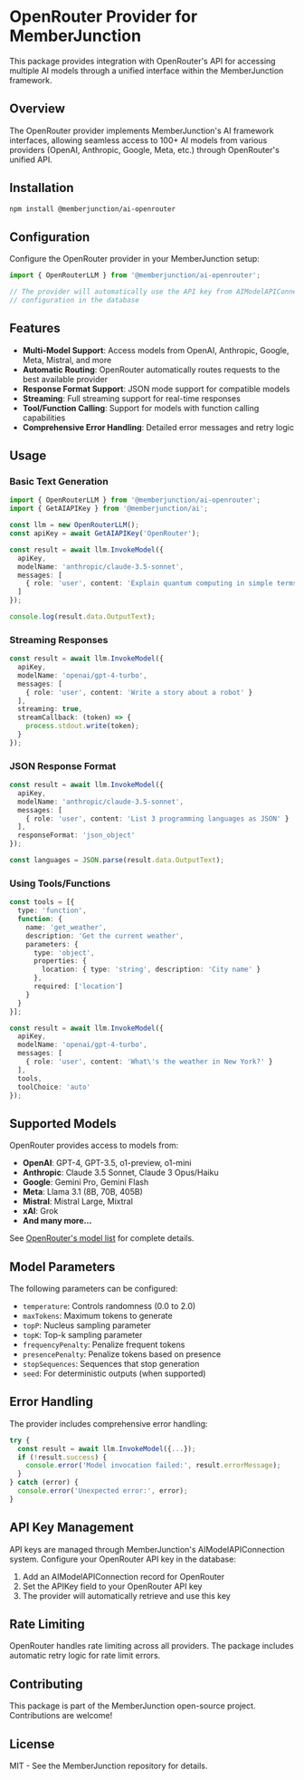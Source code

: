# OpenRouter Provider for MemberJunction

This package provides integration with OpenRouter's API for accessing multiple AI models through a unified interface within the MemberJunction framework.

## Overview

The OpenRouter provider implements MemberJunction's AI framework interfaces, allowing seamless access to 100+ AI models from various providers (OpenAI, Anthropic, Google, Meta, etc.) through OpenRouter's unified API.

## Installation

```bash
npm install @memberjunction/ai-openrouter
```

## Configuration

Configure the OpenRouter provider in your MemberJunction setup:

```typescript
import { OpenRouterLLM } from '@memberjunction/ai-openrouter';

// The provider will automatically use the API key from AIModelAPIConnection
// configuration in the database
```

## Features

- **Multi-Model Support**: Access models from OpenAI, Anthropic, Google, Meta, Mistral, and more
- **Automatic Routing**: OpenRouter automatically routes requests to the best available provider
- **Response Format Support**: JSON mode support for compatible models
- **Streaming**: Full streaming support for real-time responses
- **Tool/Function Calling**: Support for models with function calling capabilities
- **Comprehensive Error Handling**: Detailed error messages and retry logic

## Usage

### Basic Text Generation

```typescript
import { OpenRouterLLM } from '@memberjunction/ai-openrouter';
import { GetAIAPIKey } from '@memberjunction/ai';

const llm = new OpenRouterLLM();
const apiKey = await GetAIAPIKey('OpenRouter');

const result = await llm.InvokeModel({
  apiKey,
  modelName: 'anthropic/claude-3.5-sonnet',
  messages: [
    { role: 'user', content: 'Explain quantum computing in simple terms' }
  ]
});

console.log(result.data.OutputText);
```

### Streaming Responses

```typescript
const result = await llm.InvokeModel({
  apiKey,
  modelName: 'openai/gpt-4-turbo',
  messages: [
    { role: 'user', content: 'Write a story about a robot' }
  ],
  streaming: true,
  streamCallback: (token) => {
    process.stdout.write(token);
  }
});
```

### JSON Response Format

```typescript
const result = await llm.InvokeModel({
  apiKey,
  modelName: 'anthropic/claude-3.5-sonnet',
  messages: [
    { role: 'user', content: 'List 3 programming languages as JSON' }
  ],
  responseFormat: 'json_object'
});

const languages = JSON.parse(result.data.OutputText);
```

### Using Tools/Functions

```typescript
const tools = [{
  type: 'function',
  function: {
    name: 'get_weather',
    description: 'Get the current weather',
    parameters: {
      type: 'object',
      properties: {
        location: { type: 'string', description: 'City name' }
      },
      required: ['location']
    }
  }
}];

const result = await llm.InvokeModel({
  apiKey,
  modelName: 'openai/gpt-4-turbo',
  messages: [
    { role: 'user', content: 'What\'s the weather in New York?' }
  ],
  tools,
  toolChoice: 'auto'
});
```

## Supported Models

OpenRouter provides access to models from:

- **OpenAI**: GPT-4, GPT-3.5, o1-preview, o1-mini
- **Anthropic**: Claude 3.5 Sonnet, Claude 3 Opus/Haiku
- **Google**: Gemini Pro, Gemini Flash
- **Meta**: Llama 3.1 (8B, 70B, 405B)
- **Mistral**: Mistral Large, Mixtral
- **xAI**: Grok
- **And many more...**

See [OpenRouter's model list](https://openrouter.ai/models) for complete details.

## Model Parameters

The following parameters can be configured:

- `temperature`: Controls randomness (0.0 to 2.0)
- `maxTokens`: Maximum tokens to generate
- `topP`: Nucleus sampling parameter
- `topK`: Top-k sampling parameter
- `frequencyPenalty`: Penalize frequent tokens
- `presencePenalty`: Penalize tokens based on presence
- `stopSequences`: Sequences that stop generation
- `seed`: For deterministic outputs (when supported)

## Error Handling

The provider includes comprehensive error handling:

```typescript
try {
  const result = await llm.InvokeModel({...});
  if (!result.success) {
    console.error('Model invocation failed:', result.errorMessage);
  }
} catch (error) {
  console.error('Unexpected error:', error);
}
```

## API Key Management

API keys are managed through MemberJunction's AIModelAPIConnection system. Configure your OpenRouter API key in the database:

1. Add an AIModelAPIConnection record for OpenRouter
2. Set the APIKey field to your OpenRouter API key
3. The provider will automatically retrieve and use this key

## Rate Limiting

OpenRouter handles rate limiting across all providers. The package includes automatic retry logic for rate limit errors.

## Contributing

This package is part of the MemberJunction open-source project. Contributions are welcome!

## License

MIT - See the MemberJunction repository for details.